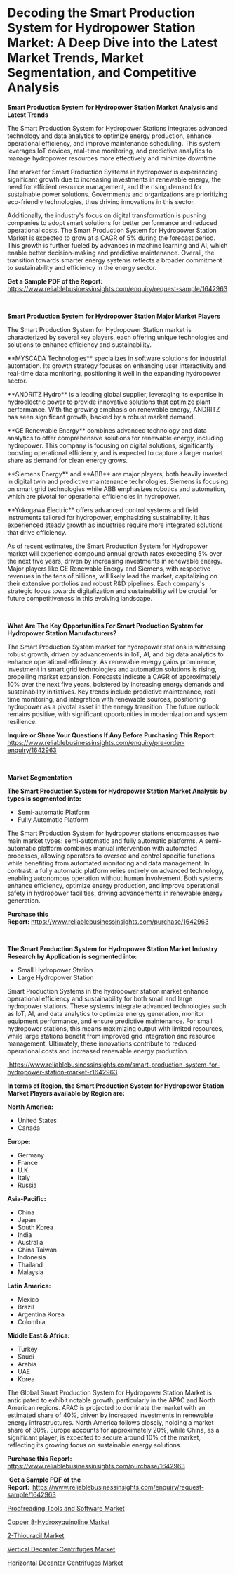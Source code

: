 <p><h1>Decoding the Smart Production System for Hydropower Station Market: A Deep Dive into the Latest Market Trends, Market Segmentation, and Competitive Analysis</h1></p><p><strong>Smart Production System for Hydropower Station Market Analysis and Latest Trends</strong></p>
<p><p>The Smart Production System for Hydropower Stations integrates advanced technology and data analytics to optimize energy production, enhance operational efficiency, and improve maintenance scheduling. This system leverages IoT devices, real-time monitoring, and predictive analytics to manage hydropower resources more effectively and minimize downtime. </p><p>The market for Smart Production Systems in hydropower is experiencing significant growth due to increasing investments in renewable energy, the need for efficient resource management, and the rising demand for sustainable power solutions. Governments and organizations are prioritizing eco-friendly technologies, thus driving innovations in this sector. </p><p>Additionally, the industry's focus on digital transformation is pushing companies to adopt smart solutions for better performance and reduced operational costs. The Smart Production System for Hydropower Station Market is expected to grow at a CAGR of 5% during the forecast period. This growth is further fueled by advances in machine learning and AI, which enable better decision-making and predictive maintenance. Overall, the transition towards smarter energy systems reflects a broader commitment to sustainability and efficiency in the energy sector.</p></p>
<p><strong>Get a Sample PDF of the Report:&nbsp;</strong> <a href="https://www.reliablebusinessinsights.com/enquiry/request-sample/1642963?utm_campaign=60&utm_medium=2&utm_source=Github&utm_content=ia&utm_term=23102024&utm_id=smart-production-system-for-hydropower-station">https://www.reliablebusinessinsights.com/enquiry/request-sample/1642963</a></p>
<p>&nbsp;</p>
<p><strong>Smart Production System for Hydropower Station Major Market Players</strong></p>
<p><p>The Smart Production System for Hydropower Station market is characterized by several key players, each offering unique technologies and solutions to enhance efficiency and sustainability. </p><p>**MYSCADA Technologies** specializes in software solutions for industrial automation. Its growth strategy focuses on enhancing user interactivity and real-time data monitoring, positioning it well in the expanding hydropower sector. </p><p>**ANDRITZ Hydro** is a leading global supplier, leveraging its expertise in hydroelectric power to provide innovative solutions that optimize plant performance. With the growing emphasis on renewable energy, ANDRITZ has seen significant growth, backed by a robust market demand.</p><p>**GE Renewable Energy** combines advanced technology and data analytics to offer comprehensive solutions for renewable energy, including hydropower. This company is focusing on digital solutions, significantly boosting operational efficiency, and is expected to capture a larger market share as demand for clean energy grows.</p><p>**Siemens Energy** and **ABB** are major players, both heavily invested in digital twin and predictive maintenance technologies. Siemens is focusing on smart grid technologies while ABB emphasizes robotics and automation, which are pivotal for operational efficiencies in hydropower.</p><p>**Yokogawa Electric** offers advanced control systems and field instruments tailored for hydropower, emphasizing sustainability. It has experienced steady growth as industries require more integrated solutions that drive efficiency.</p><p>As of recent estimates, the Smart Production System for Hydropower market will experience compound annual growth rates exceeding 5% over the next five years, driven by increasing investments in renewable energy. Major players like GE Renewable Energy and Siemens, with respective revenues in the tens of billions, will likely lead the market, capitalizing on their extensive portfolios and robust R&D pipelines. Each company's strategic focus towards digitalization and sustainability will be crucial for future competitiveness in this evolving landscape.</p></p>
<p>&nbsp;</p>
<p><strong>What Are The Key Opportunities For Smart Production System for Hydropower Station Manufacturers?</strong></p>
<p><p>The Smart Production System market for hydropower stations is witnessing robust growth, driven by advancements in IoT, AI, and big data analytics to enhance operational efficiency. As renewable energy gains prominence, investment in smart grid technologies and automation solutions is rising, propelling market expansion. Forecasts indicate a CAGR of approximately 10% over the next five years, bolstered by increasing energy demands and sustainability initiatives. Key trends include predictive maintenance, real-time monitoring, and integration with renewable sources, positioning hydropower as a pivotal asset in the energy transition. The future outlook remains positive, with significant opportunities in modernization and system resilience.</p></p>
<p><strong>Inquire or Share Your Questions If Any Before Purchasing This Report:</strong> <a href="https://www.reliablebusinessinsights.com/enquiry/pre-order-enquiry/1642963?utm_campaign=60&utm_medium=2&utm_source=Github&utm_content=ia&utm_term=23102024&utm_id=smart-production-system-for-hydropower-station">https://www.reliablebusinessinsights.com/enquiry/pre-order-enquiry/1642963</a></p>
<p>&nbsp;</p>
<p><strong>Market Segmentation</strong></p>
<p><strong>The Smart Production System for Hydropower Station Market Analysis by types is segmented into:</strong></p>
<p><ul><li>Semi-automatic Platform</li><li>Fully Automatic Platform</li></ul></p>
<p><p>The Smart Production System for hydropower stations encompasses two main market types: semi-automatic and fully automatic platforms. A semi-automatic platform combines manual intervention with automated processes, allowing operators to oversee and control specific functions while benefiting from automated monitoring and data management. In contrast, a fully automatic platform relies entirely on advanced technology, enabling autonomous operation without human involvement. Both systems enhance efficiency, optimize energy production, and improve operational safety in hydropower facilities, driving advancements in renewable energy generation.</p></p>
<p><strong>Purchase this Report:&nbsp;</strong><a href="https://www.reliablebusinessinsights.com/purchase/1642963?utm_campaign=60&utm_medium=2&utm_source=Github&utm_content=ia&utm_term=23102024&utm_id=smart-production-system-for-hydropower-station">https://www.reliablebusinessinsights.com/purchase/1642963</a></p>
<p>&nbsp;</p>
<p><strong>The Smart Production System for Hydropower Station Market Industry Research by Application is segmented into:</strong></p>
<p><ul><li>Small Hydropower Station</li><li>Large Hydropower Station</li></ul></p>
<p><p>Smart Production Systems in the hydropower station market enhance operational efficiency and sustainability for both small and large hydropower stations. These systems integrate advanced technologies such as IoT, AI, and data analytics to optimize energy generation, monitor equipment performance, and ensure predictive maintenance. For small hydropower stations, this means maximizing output with limited resources, while large stations benefit from improved grid integration and resource management. Ultimately, these innovations contribute to reduced operational costs and increased renewable energy production.</p></p>
<p><a href="https://www.reliablebusinessinsights.com/smart-production-system-for-hydropower-station-market-r1642963?utm_campaign=60&utm_medium=2&utm_source=Github&utm_content=ia&utm_term=23102024&utm_id=smart-production-system-for-hydropower-station">&nbsp;https://www.reliablebusinessinsights.com/smart-production-system-for-hydropower-station-market-r1642963</a></p>
<p><strong>In terms of Region, the Smart Production System for Hydropower Station Market Players available by Region are:</strong></p>
<p>
    <p> <strong> North America: </strong>
        <ul>
            <li>United States</li>
            <li>Canada</li>
        </ul>
        </p> 
    <p> <strong> Europe: </strong>
        <ul>
            <li>Germany</li>
            <li>France</li>
            <li>U.K.</li>
            <li>Italy</li>
            <li>Russia</li>
        </ul>
        </p> 
    <p> <strong> Asia-Pacific: </strong>
        <ul>
            <li>China</li>
            <li>Japan</li>
            <li>South Korea</li>
            <li>India</li>
            <li>Australia</li>
            <li>China Taiwan</li>
            <li>Indonesia</li>
            <li>Thailand</li>
            <li>Malaysia</li>
        </ul>
        </p> 
    <p> <strong> Latin America: </strong>
        <ul>
            <li>Mexico</li>
            <li>Brazil</li>
            <li>Argentina Korea</li>
            <li>Colombia</li>
        </ul>
        </p> 
    <p> <strong> Middle East & Africa: </strong>
        <ul>
            <li>Turkey</li>
            <li>Saudi</li>
            <li>Arabia</li>
            <li>UAE</li>
            <li>Korea</li>
        </ul>
    </p>
    </p>
<p><p>The Global Smart Production System for Hydropower Station Market is anticipated to exhibit notable growth, particularly in the APAC and North American regions. APAC is projected to dominate the market with an estimated share of 40%, driven by increased investments in renewable energy infrastructures. North America follows closely, holding a market share of 30%. Europe accounts for approximately 20%, while China, as a significant player, is expected to secure around 10% of the market, reflecting its growing focus on sustainable energy solutions.</p></p>
<p><strong>Purchase this Report: </strong><a href="https://www.reliablebusinessinsights.com/purchase/1642963?utm_campaign=60&utm_medium=2&utm_source=Github&utm_content=ia&utm_term=23102024&utm_id=smart-production-system-for-hydropower-station">https://www.reliablebusinessinsights.com/purchase/1642963</a></p>
<p>&nbsp;<strong>Get a Sample PDF of the Report:&nbsp;&nbsp;</strong><a href="https://www.reliablebusinessinsights.com/enquiry/request-sample/1642963?utm_campaign=60&utm_medium=2&utm_source=Github&utm_content=ia&utm_term=23102024&utm_id=smart-production-system-for-hydropower-station">https://www.reliablebusinessinsights.com/enquiry/request-sample/1642963</a></p>
<p><strong></strong></p>
<p><p><a href="https://www.linkedin.com/pulse/proofreading-tools-software-market-size-type-product-global-7g5ne?utm_campaign=60&utm_medium=2&utm_source=Github&utm_content=ia&utm_term=23102024&utm_id=smart-production-system-for-hydropower-station">Proofreading Tools and Software Market</a></p><p><a href="https://github.com/tenoreduwagley4rt/Market-Research-Report-List-1/blob/main/copper-8-hydroxyquinoline-market.md?utm_campaign=60&utm_medium=2&utm_source=Github&utm_content=ia&utm_term=23102024&utm_id=smart-production-system-for-hydropower-station">Copper 8-Hydroxyquinoline Market</a></p><p><a href="https://github.com/lourdestd6bs/Market-Research-Report-List-1/blob/main/2-thiouracil-market.md?utm_campaign=60&utm_medium=2&utm_source=Github&utm_content=ia&utm_term=23102024&utm_id=smart-production-system-for-hydropower-station">2-Thiouracil Market</a></p><p><a href="https://issuu.com/reportprime-2/docs/vertical-decanter-centrifuges-marke_626f54fe1b392e?utm_campaign=60&utm_medium=2&utm_source=Github&utm_content=ia&utm_term=23102024&utm_id=smart-production-system-for-hydropower-station">Vertical Decanter Centrifuges Market</a></p><p><a href="https://issuu.com/reportprime-2/docs/horizontal-decanter-centrifuges-mar_1abd59307c1b5a?utm_campaign=60&utm_medium=2&utm_source=Github&utm_content=ia&utm_term=23102024&utm_id=smart-production-system-for-hydropower-station">Horizontal Decanter Centrifuges Market</a></p></p>